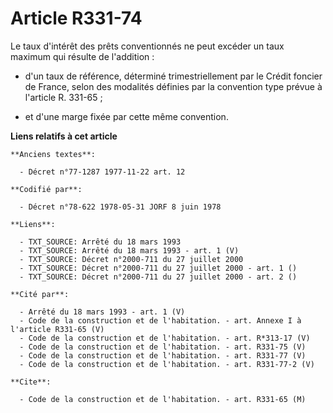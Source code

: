 # Article R331-74

Le taux d'intérêt des prêts conventionnés ne peut excéder un taux maximum qui résulte de l'addition :

- d'un taux de référence, déterminé trimestriellement par le Crédit foncier de France, selon des modalités définies par la
convention type prévue à l'article R. 331-65 ;

- et d'une marge fixée par cette même convention.

**Liens relatifs à cet article**

	**Anciens textes**:

	  - Décret n°77-1287 1977-11-22 art. 12

	**Codifié par**:

	  - Décret n°78-622 1978-05-31 JORF 8 juin 1978

	**Liens**:

	  - TXT_SOURCE: Arrêté du 18 mars 1993
	  - TXT_SOURCE: Arrêté du 18 mars 1993 - art. 1 (V)
	  - TXT_SOURCE: Décret n°2000-711 du 27 juillet 2000
	  - TXT_SOURCE: Décret n°2000-711 du 27 juillet 2000 - art. 1 ()
	  - TXT_SOURCE: Décret n°2000-711 du 27 juillet 2000 - art. 2 ()

	**Cité par**:

	  - Arrêté du 18 mars 1993 - art. 1 (V)
	  - Code de la construction et de l'habitation. - art. Annexe I à l'article R331-65 (V)
	  - Code de la construction et de l'habitation. - art. R*313-17 (V)
	  - Code de la construction et de l'habitation. - art. R331-75 (V)
	  - Code de la construction et de l'habitation. - art. R331-77 (V)
	  - Code de la construction et de l'habitation. - art. R331-77-2 (V)

	**Cite**:

	  - Code de la construction et de l'habitation. - art. R331-65 (M)
